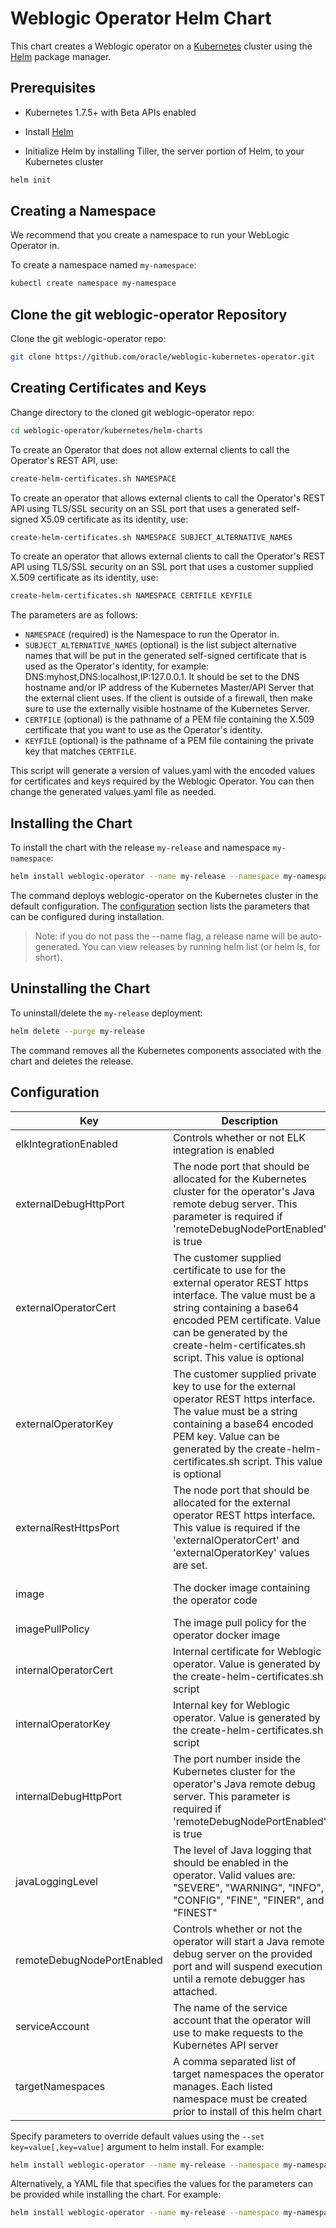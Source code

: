 # Weblogic Operator Helm Chart
This chart creates a Weblogic operator on a [Kubernetes](https://kubernetes.io/) cluster using the 
[Helm](https://github.com/kubernetes/helm) package manager.

## Prerequisites
- Kubernetes 1.7.5+ with Beta APIs enabled

- Install [Helm](https://github.com/kubernetes/helm#install)

- Initialize Helm by installing Tiller, the server portion of Helm, to your Kubernetes cluster

```bash
helm init
```

## Creating a Namespace 
We recommend that you create a namespace to run your WebLogic Operator in.

To create a namespace named `my-namespace`:

```bash
kubectl create namespace my-namespace
```

## Clone the git weblogic-operator Repository
Clone the git weblogic-operator repo:

```bash
git clone https://github.com/oracle/weblogic-kubernetes-operator.git
```

## Creating Certificates and Keys
Change directory to the cloned git weblogic-operator repo:

```bash
cd weblogic-operator/kubernetes/helm-charts
```

To create an Operator that does not allow external clients to call the Operator's
REST API, use:
```bash
create-helm-certificates.sh NAMESPACE
```

To create an operator that allows external clients to call the Operator's REST API using
TLS/SSL security on an SSL port that uses a generated self-signed X5.09 certificate as
its identity, use:
```bash
create-helm-certificates.sh NAMESPACE SUBJECT_ALTERNATIVE_NAMES
```

To create an operator that allows external clients to call the Operator's REST API using
TLS/SSL security on an SSL port that uses a customer supplied X.509 certificate as its
identity, use:
```bash
create-helm-certificates.sh NAMESPACE CERTFILE KEYFILE
```

The parameters are as follows: 

- `NAMESPACE` (required) is the Namespace to run the Operator in.
- `SUBJECT_ALTERNATIVE_NAMES` (optional) is the list subject alternative names that will
be put in the generated self-signed certificate that is used as the Operator's identity,
for example: DNS:myhost,DNS:localhost,IP:127.0.0.1.  It should be set to the DNS
hostname and/or IP address of the Kubernetes Master/API Server that the external client
uses.  If the client is outside of a firewall, then make sure to use the externally
visible hostname of the Kubernetes Server.
- `CERTFILE` (optional) is the pathname of a PEM file containing the X.509 certificate
that you want to use as the Operator's identity.
- `KEYFILE` (optional) is the pathname of a PEM file containing the private key that
matches `CERTFILE`.

This script will generate a version of values.yaml with the encoded values for certificates and keys
required by the Weblogic Operator.  You can then change the generated values.yaml file as needed.

## Installing the Chart

To install the chart with the release `my-release` and namespace `my-namespace`:

```bash
helm install weblogic-operator --name my-release --namespace my-namespace 
```
The command deploys weblogic-operator on the Kubernetes cluster in the default configuration. The [configuration](#configuration) section lists
the parameters that can be configured during installation.

> Note: if you do not pass the --name flag, a release name will be auto-generated. You can view releases by running helm list (or helm ls, for short).


## Uninstalling the Chart
To uninstall/delete the `my-release` deployment:

```bash
helm delete --purge my-release
```

The command removes all the Kubernetes components associated with the chart and deletes the release.

## Configuration 
|  Key                           |  Description                      |  Default              |
| -------------------------------|-----------------------------------|-----------------------|
| elkIntegrationEnabled | Controls whether or not ELK integration is enabled | false |
| externalDebugHttpPort | The node port that should be allocated for the Kubernetes cluster for the operator's Java remote debug server. This parameter is required if 'remoteDebugNodePortEnabled' is true | 30999 |
| externalOperatorCert | The customer supplied certificate to use for the external operator REST https interface.  The value must be a string containing a base64 encoded PEM certificate. Value can be generated by the create-helm-certificates.sh script. This value is optional | |
| externalOperatorKey | The customer supplied private key to use for the external operator REST https interface.  The value must be a string containing a base64 encoded PEM key. Value can be generated by the create-helm-certificates.sh script. This value is optional | |
| externalRestHttpsPort | The node port that should be allocated for the external operator REST https interface. This value is required if the 'externalOperatorCert' and 'externalOperatorKey' values are set. | 31001 |
| image | The docker image containing the operator code | wlsldi-v2.docker.oraclecorp.com/weblogic-operator:latest |
| imagePullPolicy | The image pull policy for the operator docker image | IfNotPresent |
| internalOperatorCert | Internal certificate for Weblogic operator. Value is generated by the create-helm-certificates.sh script | |
| internalOperatorKey | Internal key for Weblogic operator. Value is generated by the create-helm-certificates.sh script | |
| internalDebugHttpPort | The port number inside the Kubernetes cluster for the operator's Java remote debug server. This parameter is required if 'remoteDebugNodePortEnabled' is true | 30999 |
| javaLoggingLevel | The level of Java logging that should be enabled in the operator. Valid values are: "SEVERE", "WARNING", "INFO", "CONFIG", "FINE", "FINER", and "FINEST" | INFO |
| remoteDebugNodePortEnabled | Controls whether or not the operator will start a Java remote debug server on the provided port and will suspend execution until a remote debugger has attached. | false |
| serviceAccount | The name of the service account that the operator will use to make requests to the Kubernetes API server | weblogic-operator |
| targetNamespaces | A comma separated list of target namespaces the operator manages. Each listed namespace must be created prior to install of this helm chart | default |
 
Specify parameters to override default values using the `--set key=value[,key=value]` argument to helm install. For example:

```bash
helm install weblogic-operator --name my-release --namespace my-namespace --set elkIntegrationEnabled=true
```

Alternatively, a YAML file that specifies the values for the parameters can be provided while installing the chart. For example:

```bash
helm install weblogic-operator --name my-release --namespace my-namespace --values values.yaml
```
